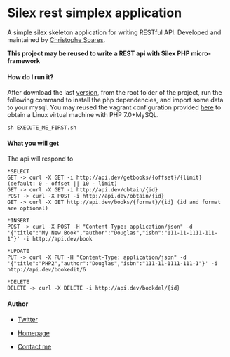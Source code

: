 # Silex rest simplex application

A simple silex skeleton application for writing RESTful API. Developed and maintained by [Christophe Soares](http://homepage.ufp.pt/~csoares).

**This project may be reused to write a REST api with Silex PHP micro-framework**

#### How do I run it?
After download the last [version](https://github.com/csoares/silexrest_template), from the root folder of the project, run the following command to install the php dependencies, and import some data to your mysql.
You may reused the vagrant configuration provided [here](https://github.com/csoares/vagrant-php7) to obtain a Linux virtual machine with PHP 7.0+MySQL.

```
sh EXECUTE_ME_FIRST.sh
```

#### What you will get
The api will respond to
```
*SELECT
GET -> curl -X GET -i http://api.dev/getbooks/{offset}/{limit} (default: 0 - offset || 10 - limit)
GET -> curl -X GET -i http://api.dev/obtain/{id}
POST -> curl -X POST -i http://api.dev/obtain/{id}
GET -> curl -X GET http://api.dev/books/{format}/{id} (id and format are optional)

*INSERT
POST -> curl -X POST -H "Content-Type: application/json" -d '{"title":"My New Book","author":"Douglas","isbn":"111-11-1111-111-1"}' -i http://api.dev/book

*UPDATE
PUT -> curl -X PUT -H "Content-Type: application/json" -d '{"title":"PHP2","author":"Douglas","isbn":"111-11-1111-111-1"}' -i http://api.dev/bookedit/6

*DELETE
DELETE -> curl -X DELETE -i http://api.dev/bookdel/{id}
```



#### Author


* [Twitter](https://twitter.com/soareschris)

* [Homepage](http://homepage.ufp.pt/~csoares)

* [Contact me](mailto:csoares@ufp.edu.pt)




